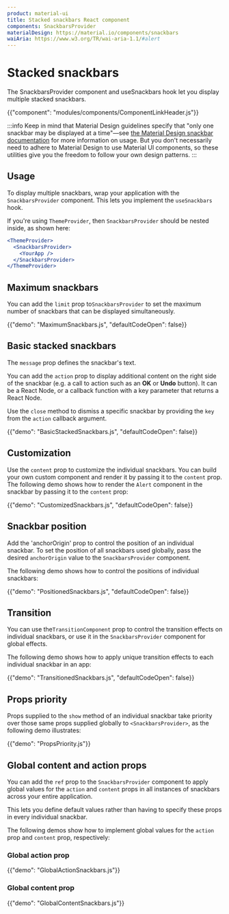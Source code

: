 ```yaml
---
product: material-ui
title: Stacked snackbars React component
components: SnackbarsProvider
materialDesign: https://material.io/components/snackbars
waiAria: https://www.w3.org/TR/wai-aria-1.1/#alert
---
```


# Stacked snackbars

<p class="description">The SnackbarsProvider component and useSnackbars hook let you display multiple stacked snackbars.</p>

{{"component": "modules/components/ComponentLinkHeader.js"}}

:::info
Keep in mind that Material Design guidelines specify that "only one snackbar may be displayed at a time"—see [the Material Design snackbar documentation](https://material.io/components/snackbars#usage) for more information on usage.
But you don't necessarily need to adhere to Material Design to use Material UI components, so these utilities give you the freedom to follow your own design patterns.
:::

## Usage

To display multiple snackbars, wrap your application with the `SnackbarsProvider` component.
This lets you implement the `useSnackbars` hook.

If you're using `ThemeProvider`, then `SnackbarsProvider` should be nested inside, as shown here:

```jsx
<ThemeProvider>
  <SnackbarsProvider>
    <YourApp />
  </SnackbarsProvider>
</ThemeProvider>
```

## Maximum snackbars

You can add the `limit` prop to`SnackbarsProvider` to set the maximum number of snackbars that can be displayed simultaneously.

{{"demo": "MaximumSnackbars.js", "defaultCodeOpen": false}}

## Basic stacked snackbars

The `message` prop defines the snackbar's text.

You can add the `action` prop to display additional content on the right side of the snackbar (e.g. a call to action such as an **OK** or **Undo** button).
It can be a React Node, or a callback function with a key parameter that returns a React Node.

Use the `close` method to dismiss a specific snackbar by providing the `key` from the `action` callback argument.

{{"demo": "BasicStackedSnackbars.js", "defaultCodeOpen": false}}

## Customization

Use the `content` prop to customize the individual snackbars. You can build your own custom component and render it by passing it to the `content` prop. 
The following demo shows how to render the `Alert` component in the snackbar by passing it to the `content` prop:

{{"demo": "CustomizedSnackbars.js", "defaultCodeOpen": false}}

## Snackbar position

Add the 'anchorOrigin' prop to control the position of an individual snackbar.
To set the position of all snackbars used globally, pass the desired `anchorOrigin` value to the `SnackbarsProvider` component.

The following demo shows how to control the positions of individual snackbars:

{{"demo": "PositionedSnackbars.js", "defaultCodeOpen": false}}

## Transition

You can use the`TransitionComponent` prop to control the transition effects on individual snackbars, or use it in the `SnackbarsProvider` component for global effects.

The following demo shows how to apply unique transition effects to each individual snackbar in an app:

{{"demo": "TransitionedSnackbars.js", "defaultCodeOpen": false}}

## Props priority

Props supplied to the `show` method of an individual snackbar take priority over those same props supplied globally to `<SnackbarsProvider>`, as the following demo illustrates:

{{"demo": "PropsPriority.js"}}

## Global content and action props

You can add the `ref` prop to the `SnackbarsProvider` component to apply global values for the `action` and `content` props in all instances of snackbars across your entire application.

This lets you define default values rather than having to specify these props in every individual snackbar.

The following demos show how to implement global values for the `action` prop and `content` prop, respectively:

### Global action prop

{{"demo": "GlobalActionSnackbars.js"}}

### Global content prop

{{"demo": "GlobalContentSnackbars.js"}}
